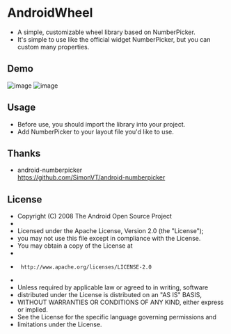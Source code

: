 # AndroidWheel
* A simple, customizable wheel library based on NumberPicker.
* It's simple to use like the official widget NumberPicker, but you can custom many properties.

## Demo
![image](https://github.com/iwhys/AndroidWheel/blob/master/screenshot/1.gif)
![image](https://github.com/iwhys/AndroidWheel/blob/master/screenshot/2.gif)

## Usage
* Before use, you should import the library into your project.
* Add NumberPicker to your layout file you'd like to use.

## Thanks
* android-numberpicker<br>
https://github.com/SimonVT/android-numberpicker

## License

 * Copyright (C) 2008 The Android Open Source Project
 *
 * Licensed under the Apache License, Version 2.0 (the "License");
 * you may not use this file except in compliance with the License.
 * You may obtain a copy of the License at
 *
 *      http://www.apache.org/licenses/LICENSE-2.0
 *
 * Unless required by applicable law or agreed to in writing, software
 * distributed under the License is distributed on an "AS IS" BASIS,
 * WITHOUT WARRANTIES OR CONDITIONS OF ANY KIND, either express or implied.
 * See the License for the specific language governing permissions and
 * limitations under the License.

